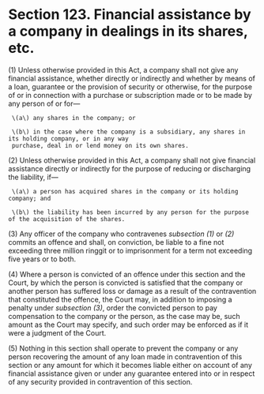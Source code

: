 # Section 123. Financial assistance by a company in dealings in its shares, etc.

\(1\) Unless otherwise provided in this Act, a company shall not give any financial assistance, whether directly or indirectly and whether by means of a loan, guarantee or the provision of security or otherwise, for the purpose of or in connection with a purchase or subscription made or to be made by any person of or for—

     \(a\) any shares in the company; or

     \(b\) in the case where the company is a subsidiary, any shares in its holding company, or in any way  
     purchase, deal in or lend money on its own shares.

\(2\) Unless otherwise provided in this Act, a company shall not give financial assistance directly or indirectly for the purpose of reducing or discharging the liability, if—

     \(a\) a person has acquired shares in the company or its holding company; and

     \(b\) the liability has been incurred by any person for the purpose of the acquisition of the shares.

\(3\) Any officer of the company who contravenes _subsection \(1\)_ or _\(2\)_ commits an offence and shall, on conviction, be liable to a fine not exceeding three million ringgit or to imprisonment for a term not exceeding five years or to both.

\(4\) Where a person is convicted of an offence under this section and the Court, by which the person is convicted is satisfied that the company or another person has suffered loss or damage as a result of the contravention that constituted the offence, the Court may, in addition to imposing a penalty under _subsection \(3\)_, order the convicted person to pay compensation to the company or the person, as the case may be, such amount as the Court may specify, and such order may be enforced as if it were a judgment of the Court.

\(5\) Nothing in this section shall operate to prevent the company or any person recovering the amount of any loan made in contravention of this section or any amount for which it becomes liable either on account of any financial assistance given or under any guarantee entered into or in respect of any security provided in contravention of this section.


